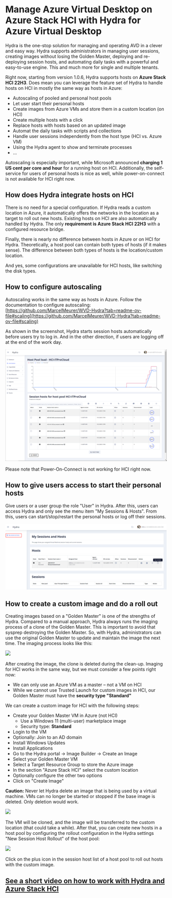 # Manage Azure Virtual Desktop on Azure Stack HCI with Hydra for Azure Virtual Desktop

Hydra is the one-stop solution for managing and operating AVD in a clever and easy way. Hydra supports administrators in managing user sessions, creating images without losing the Golden Master, deploying and re-deploying session hosts, and automating daily tasks with a powerful and easy-to-use engine. This and much more for single and multiple tenants.

Right now, starting from version 1.0.6, Hydra supports hosts on **Azure Stack HCI 22H3**. Does mean you can leverage the feature set of Hydra to handle hosts on HCI in mostly the same way as hosts in Azure:
-	Autoscaling of pooled and personal host pools
-	Let user start their personal hosts
-	Create images from Azure VMs and store them in a custom location (on HCI)
-	Create multiple hosts with a click
-	Replace hosts with hosts based on an updated image
-	Automat the daily tasks with scripts and collections
-	Handle user sessions independently from the host type (HCI vs. Azure VM)
-	Using the Hydra agent to show and terminate processes
-	…

Autoscaling is especially important, while Microsoft announced **charging 1 US cent per core and hour** for a running host on HCI. Additionally, the self-service for users of personal hosts is nice as well, while power-on-connect is not available for HCI right now.

## How does Hydra integrate hosts on HCI
There is no need for a special configuration. If Hydra reads a custom location in Azure, it automatically offers the networks in the location as a target to roll out new hosts. Existing hosts on HCI are also automatically handled by Hydra. The only **requirement is Azure Stack HCI 22H3** with a configured resource bridge.

Finally, there is nearly no difference between hosts in Azure or on HCI for Hydra. Theoretically, a host pool can contain both types of hosts (if it makes sense). The difference between both types of hosts is the location/custom location.

And yes, some configurations are unavailable for HCI hosts, like switching the disk types.

## How to configure autoscaling
Autoscaling works in the same way as hosts in Azure. Follow the documentation to configure autoscaling: [https://github.com/MarcelMeurer/WVD-Hydra?tab=readme-ov-file#scaling](https://github.com/MarcelMeurer/WVD-Hydra?tab=readme-ov-file#scaling)

As shown in the screenshot, Hydra starts session hosts automatically before users try to log in. And in the other direction, if users are logging off at the end of the work day.
 
![](./media/HCI-Hydra-002.png)

Please note that Power-On-Connect is not working for HCI right now.

## How to give users access to start their personal hosts
Give users or a user group the role "User" in Hydra. After this, users can access Hydra and only see the menu item "My Sessions & Hosts". From this, users can start/stop/restart the personal hosts or log off their sessions. 

![](./media/HCI-Hydra-006.png)

## How to create a custom image and do a roll out
Creating images based on a "Golden Master" is one of the strengths of Hydra. Compared to a manual approach, Hydra always runs the imaging process of a clone of the Golden Master. This is important to avoid that sysprep destroying the Golden Master. So, with Hydra, administrators can use the original Golden Master to update and maintain the image the next time. The imaging process looks like this:

![](../media/HCI-Hydra-003.png)

After creating the image, the clone is deleted during the clean-up.
Imaging for HCI works in the same way, but we must consider a few points right now:
-	We can only use an Azure VM as a master – not a VM on HCI
-	While we cannot use Trusted Launch for custom images in HCI, our Golden Master must have the **security type "Standard"**

We can create a custom image for HCI with the following steps:
- Create your Golden Master VM in Azure (not HCI)
   - Use a Windows 11 (multi-user) marketplace image
   - Security type: **Standard**
-	Login to the VM
-	Optionally: Join to an AD domain
-	Install Windows Updates
-	Install Applications
-	Go to the Hydra portal -> Image Builder -> Create an Image
-	Select your Golden Master VM
-	Select a Target Resource Group to store the Azure image 
-	In the section "Azure Stack HCI" select the custom location
-	Optionally configure the other two options
-	Click on "Create Image"
 
**Caution:** Never let Hydra delete an image that is being used by a virtual machine. VMs can no longer be started or stopped if the base image is deleted. Only deletion would work.
 
![](../media/HCI-Hydra-004.png)

The VM will be cloned, and the image will be transferred to the custom location (that could take a while). After that, you can create new hosts in a host pool by configuring the rollout configuration in the Hydra settings "New Session Host Rollout" of the host pool:
 
![](../media/HCI-Hydra-005.png)

Click on the plus icon in the session host list of a host pool to roll out hosts with the custom image.



## [See a short video on how to work with Hydra and Azure Stack HCI](https://youtu.be/ji6_pLhJVCY)



 
 <link rel=canonical href="https://blog.itprocloud.de/AVD-Hydra-For-Azure-Stack-HCI-Deplyoment-Management"/>